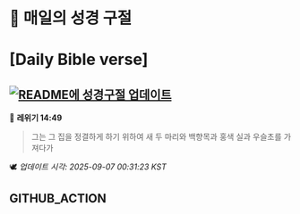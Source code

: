 # 🙏 매일의 성경 구절
# [Daily Bible verse]
## [![README에 성경구절 업데이트](https://github.com/DONGSUKA/first_test/actions/workflows/update-readme-bible.yml/badge.svg)](https://github.com/DONGSUKA/first_test/actions/workflows/update-readme-bible.yml)
<!-- START_BIBLE_VERSE -->
📖 **레위기 14:49**
> 그는 그 집을 정결하게 하기 위하여 새 두 마리와 백향목과 홍색 실과 우슬초를 가져다가

🕊️ _업데이트 시각: 2025-09-07 00:31:23 KST_
  <!-- END_BIBLE_VERSE -->
## GITHUB_ACTION
